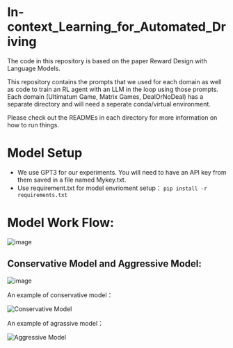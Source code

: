 # In-context_Learning_for_Automated_Driving

The code in this repository is based on the paper Reward Design with Language Models. 

This repository contains the prompts that we used for each domain as well as code to train an RL agent with an LLM in the loop using those prompts. Each domain (Ultimatum Game, Matrix Games, DealOrNoDeal) has a separate directory and will need a seperate conda/virtual environment. 

Please check out the READMEs in each directory for more information on how to run things.

# Model Setup

- We use GPT3 for our experiments. You will need to have an API key from them saved in a file named Mykey.txt.
- Use requirement.txt for model envrioment setup：
  ```pip install -r requirements.txt```

# Model Work Flow:

![image](https://github.com/JingYue2000/In-context_Learning_for_Automated_Driving/blob/main/Framework_fig.png)

## Conservative Model and Aggressive Model:

![image](https://github.com/JingYue2000/In-context_Learning_for_Automated_Driving/blob/main/casestudy430.png)

An example of conservative model：

![Conservative Model](Results/conservative.gif)


An example of agrassive model：

![Aggressive Model](Results/aggressive.gif)
